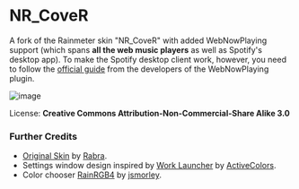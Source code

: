 # NR_CoveR
A fork of the Rainmeter skin "NR_CoveR" with added WebNowPlaying support (which spans **all the web music players** as well as Spotify's desktop app). To make the Spotify desktop client work, however, you need to follow the [official guide](https://wnp.keifufu.dev/spicetify) from the developers of the WebNowPlaying plugin.

![image](https://github.com/Forceizer/NR_CoveR/assets/66121634/932f652e-fe4f-40ad-a2c9-7e9fc2aef089)


License: **Creative Commons Attribution-Non-Commercial-Share Alike 3.0**


### Further Credits
- [Original Skin](https://www.deviantart.com/rabra/art/CoveR-481351911) by [Rabra](https://www.deviantart.com/rabra).
- Settings window design inspired by [Work Launcher](https://activecolors.deviantart.com/art/Work-Launcher-1-3-420195198) by [ActiveColors](https://activecolors.deviantart.com/).
- Color chooser [RainRGB4](https://www.deviantart.com/users/outgoing?http://rainmeter.net/forum/viewtopic.php?f=18&t=6215) by [jsmorley](https://jsmorley.deviantart.com/).
